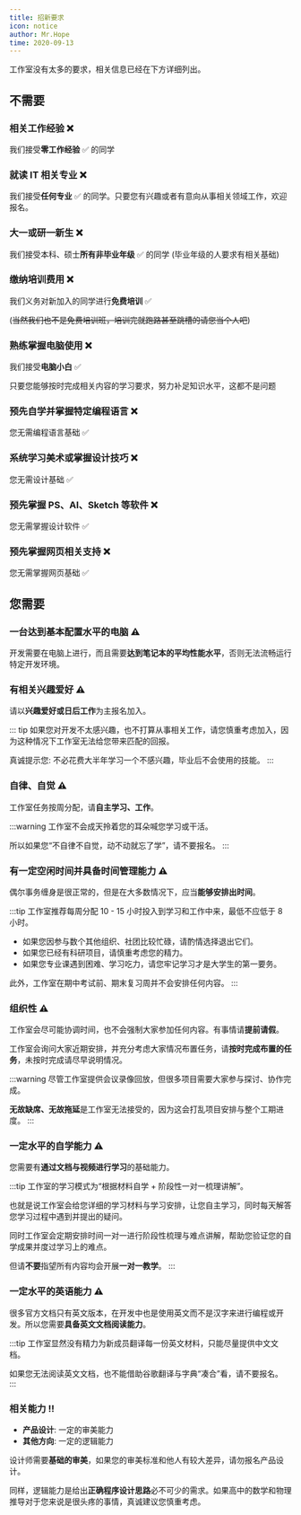 ```yaml
---
title: 招新要求
icon: notice
author: Mr.Hope
time: 2020-09-13
---
```


工作室没有太多的要求，相关信息已经在下方详细列出。

## 不需要

### 相关工作经验 :x:

我们接受**零工作经验** :white_check_mark: 的同学

### 就读 IT 相关专业 :x:

我们接受**任何专业** :white_check_mark: 的同学。只要您有兴趣或者有意向从事相关领域工作，欢迎报名。

### 大一或研一新生 :x:

我们接受本科、硕士**所有非毕业年级** :white_check_mark: 的同学 (毕业年级的人要求有相关基础)

### 缴纳培训费用 :x:

我们义务对新加入的同学进行**免费培训** :white_check_mark:

(~~当然我们也不是免费培训班，培训完就跑路甚至跳槽的请您当个人吧~~)

### 熟练掌握电脑使用 :x:

我们接受**电脑小白** :white_check_mark:

只要您能够按时完成相关内容的学习要求，努力补足知识水平，这都不是问题

### 预先自学并掌握特定编程语言 :x:

您无需编程语言基础 :white_check_mark:

### 系统学习美术或掌握设计技巧 :x:

您无需设计基础 :white_check_mark:

### 预先掌握 PS、AI、Sketch 等软件 :x:

您无需掌握设计软件 :white_check_mark:

### 预先掌握网页相关支持 :x:

您无需掌握网页基础 :white_check_mark:

## 您需要

### 一台达到基本配置水平的电脑 :warning:

开发需要在电脑上进行，而且需要**达到笔记本的平均性能水平**，否则无法流畅运行特定开发环境。

### 有相关兴趣爱好 :warning:

请以**兴趣爱好或日后工作**为主报名加入。

::: tip
如果您对开发不太感兴趣，也不打算从事相关工作，请您慎重考虑加入，因为这种情况下工作室无法给您带来匹配的回报。

真诚提示您: 不必花费大半年学习一个不感兴趣，毕业后不会使用的技能。
:::

### 自律、自觉 :warning:

工作室任务按周分配，请**自主学习、工作**。

:::warning
工作室不会成天拎着您的耳朵喊您学习或干活。

所以如果您“不自律不自觉，动不动就忘了学”，请不要报名。
:::

### 有一定空闲时间并具备时间管理能力 :warning:

偶尔事务缠身是很正常的，但是在大多数情况下，应当**能够安排出时间**。

:::tip
工作室推荐每周分配 10 - 15 小时投入到学习和工作中来，最低不应低于 8 小时。

- 如果您因参与数个其他组织、社团比较忙碌，请酌情选择退出它们。
- 如果您已经有科研项目，请慎重考虑您的精力。
- 如果您专业课遇到困难、学习吃力，请您牢记学习才是大学生的第一要务。

此外，工作室在期中考试前、期末复习周并不会安排任何内容。
:::

### 组织性 :warning:

工作室会尽可能协调时间，也不会强制大家参加任何内容。有事情请**提前请假**。

工作室会询问大家近期安排，并充分考虑大家情况布置任务，请**按时完成布置的任务**，未按时完成请尽早说明情况。

:::warning
尽管工作室提供会议录像回放，但很多项目需要大家参与探讨、协作完成。

**无故缺席、无故拖延**是工作室无法接受的，因为这会打乱项目安排与整个工期进度。
:::

### 一定水平的自学能力 :warning:

您需要有**通过文档与视频进行学习**的基础能力。

:::tip
工作室的学习模式为“根据材料自学 + 阶段性一对一梳理讲解”。

也就是说工作室会给您详细的学习材料与学习安排，让您自主学习，同时每天解答您学习过程中遇到并提出的疑问。

同时工作室会定期安排时间一对一进行阶段性梳理与难点讲解，帮助您验证您的自学成果并度过学习上的难点。

但请**不要**指望所有内容均会开展**一对一教学**。
:::

### 一定水平的英语能力 :warning:

很多官方文档只有英文版本，在开发中也是使用英文而不是汉字来进行编程或开发。所以您需要**具备英文文档阅读能力**。

:::tip
工作室显然没有精力为新成员翻译每一份英文材料，只能尽量提供中文文档。

如果您无法阅读英文文档，也不能借助谷歌翻译与字典“凑合”看，请不要报名。
:::

### 相关能力 ‼

- **产品设计**: 一定的审美能力
- **其他方向**: 一定的逻辑能力

设计师需要**基础的审美**，如果您的审美标准和他人有较大差异，请勿报名产品设计。

同样，逻辑能力是给出**正确程序设计思路**必不可少的需求。如果高中的数学和物理推导对于您来说是很头疼的事情，真诚建议您慎重考虑。
